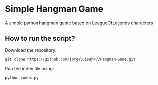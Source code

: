 # Simple Hangman Game
A simple python hangman game based on LeagueOfLegends characters
## How to run the script?
Download the repository:
```
git clone https://github.com/jorgeluisah47/Hangman-Game.git
```
Run the index file using:
```
python index.py
```
